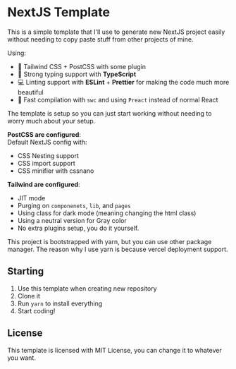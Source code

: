 # NextJS Template

This is a simple template that I'll use to generate new NextJS project easily without needing to copy paste stuff from other projects of mine.

Using:
- 🎨 Tailwind CSS + PostCSS with some plugin
- 💪 Strong typing support with **TypeScript**
- 💻 Linting support with **ESLint** + **Prettier** for making the code much more beautiful
- 🚀 Fast compilation with `swc` and using `Preact` instead of normal React

The template is setup so you can just start working without needing to worry much about your setup.

**PostCSS are configured**:<br />
Default NextJS config with:
- CSS Nesting support
- CSS import support
- CSS minifier with cssnano

**Tailwind are configured**:<br />
- JIT mode
- Purging on `componenets`, `lib`, and `pages`
- Using class for dark mode (meaning changing the html class)
- Using a neutral version for Gray color
- No extra plugins setup, you do it yourself.

This project is bootstrapped with yarn, but you can use other package manager. The reason why I use yarn is because vercel deployment support.

## Starting
1. Use this template when creating new repository
2. Clone it
3. Run `yarn` to install everything
4. Start coding!

## License
This template is licensed with MIT License, you can change it to whatever you want.

